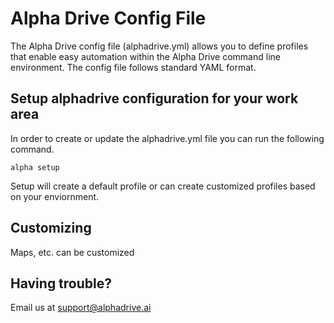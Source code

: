 # Alpha Drive Config File

The Alpha Drive config file (alphadrive.yml) allows you to define profiles that enable easy automation within the Alpha Drive command line environment. The config file follows standard YAML format. 

## Setup alphadrive configuration for your work area

In order to create or update the alphadrive.yml file you can run the following command.

    alpha setup

Setup will create a default profile or can create customized profiles based on your enviornment. 

## Customizing
Maps, etc. can be customized

## Having trouble?
Email us at [support@alphadrive.ai](mailto:support@alphadrive.ai) 
